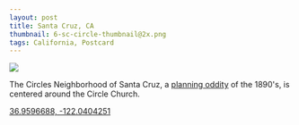 ```yaml
---
layout: post
title: Santa Cruz, CA
thumbnail: 6-sc-circle-thumbnail@2x.png
tags: California, Postcard
---
```


<img class="map" src="{{ site.baseurl }}/public/images/6-sc-circle@2x.png"/>

The Circles Neighborhood of Santa Cruz, a [planning oddity](http://www.santacruzpl.org/history/articles/29/)
of the 1890's, is centered around the Circle Church.

[36.9596688, -122.0404251](https://goo.gl/maps/2XSV9MczMdA2)
